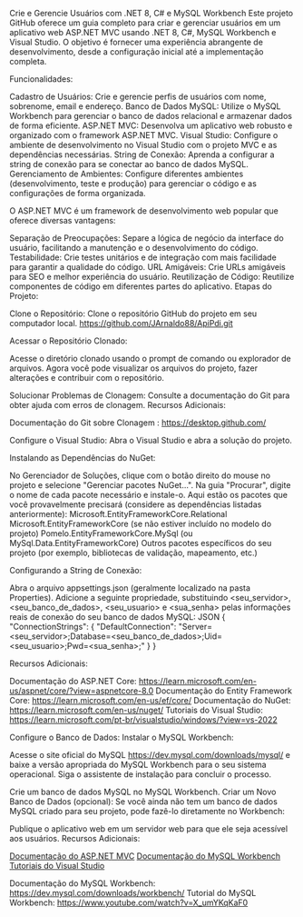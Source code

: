 Crie e Gerencie Usuários com .NET 8, C# e MySQL Workbench
Este projeto GitHub oferece um guia completo para criar e gerenciar usuários em um aplicativo web ASP.NET MVC usando .NET 8, C#, MySQL Workbench e Visual Studio. O objetivo é fornecer uma experiência abrangente de desenvolvimento, desde a configuração inicial até a implementação completa.

Funcionalidades:

Cadastro de Usuários: Crie e gerencie perfis de usuários com nome, sobrenome, email e endereço.
Banco de Dados MySQL: Utilize o MySQL Workbench para gerenciar o banco de dados relacional e armazenar dados de forma eficiente.
ASP.NET MVC: Desenvolva um aplicativo web robusto e organizado com o framework ASP.NET MVC.
Visual Studio: Configure o ambiente de desenvolvimento no Visual Studio com o projeto MVC e as dependências necessárias.
String de Conexão: Aprenda a configurar a string de conexão para se conectar ao banco de dados MySQL.
Gerenciamento de Ambientes: Configure diferentes ambientes (desenvolvimento, teste e produção) para gerenciar o código e as configurações de forma organizada.

O ASP.NET MVC é um framework de desenvolvimento web popular que oferece diversas vantagens:

Separação de Preocupações: Separe a lógica de negócio da interface do usuário, facilitando a manutenção e o desenvolvimento do código.
Testabilidade: Crie testes unitários e de integração com mais facilidade para garantir a qualidade do código.
URL Amigáveis: Crie URLs amigáveis para SEO e melhor experiência do usuário.
Reutilização de Código: Reutilize componentes de código em diferentes partes do aplicativo.
Etapas do Projeto:

Clone o Repositório: Clone o repositório GitHub do projeto em seu computador local.
https://github.com/JArnaldo88/ApiPdi.git

Acessar o Repositório Clonado:

Acesse o diretório clonado usando o prompt de comando ou explorador de arquivos.
Agora você pode visualizar os arquivos do projeto, fazer alterações e contribuir com o repositório.

Solucionar Problemas de Clonagem: Consulte a documentação do Git para obter ajuda com erros de clonagem.
Recursos Adicionais:

Documentação do Git sobre Clonagem : https://desktop.github.com/


Configure o Visual Studio:
Abra o Visual Studio e abra a solução do projeto.

Instalando as Dependências do NuGet:

No Gerenciador de Soluções, clique com o botão direito do mouse no projeto e selecione "Gerenciar pacotes NuGet...".
Na guia "Procurar", digite o nome de cada pacote necessário e instale-o. Aqui estão os pacotes que você provavelmente precisará (considere as dependências listadas anteriormente):
Microsoft.EntityFrameworkCore.Relational
Microsoft.EntityFrameworkCore (se não estiver incluído no modelo do projeto)
Pomelo.EntityFrameworkCore.MySql (ou MySql.Data.EntityFrameworkCore)
Outros pacotes específicos do seu projeto (por exemplo, bibliotecas de validação, mapeamento, etc.)

Configurando a String de Conexão:

Abra o arquivo appsettings.json (geralmente localizado na pasta Properties).
Adicione a seguinte propriedade, substituindo <seu_servidor>, <seu_banco_de_dados>, <seu_usuario> e <sua_senha> pelas informações reais de conexão do seu banco de dados MySQL:
JSON
{
  "ConnectionStrings": {
    "DefaultConnection": "Server=<seu_servidor>;Database=<seu_banco_de_dados>;Uid=<seu_usuario>;Pwd=<sua_senha>;"
  }
}

Recursos Adicionais:

Documentação do ASP.NET Core: https://learn.microsoft.com/en-us/aspnet/core/?view=aspnetcore-8.0
Documentação do Entity Framework Core: https://learn.microsoft.com/en-us/ef/core/
Documentação do NuGet: https://learn.microsoft.com/en-us/nuget/
Tutoriais do Visual Studio: https://learn.microsoft.com/pt-br/visualstudio/windows/?view=vs-2022


Configure o Banco de Dados:
Instalar o MySQL Workbench:

Acesse o site oficial do MySQL https://dev.mysql.com/downloads/mysql/ e baixe a versão apropriada do MySQL Workbench para o seu sistema operacional.
Siga o assistente de instalação para concluir o processo.

Crie um banco de dados MySQL no MySQL Workbench.
Criar um Novo Banco de Dados (opcional):
Se você ainda não tem um banco de dados MySQL criado para seu projeto, pode fazê-lo diretamente no Workbench:


Publique o aplicativo web em um servidor web para que ele seja acessível aos usuários.
Recursos Adicionais:

[Documentação do ASP.NET MVC](https://learn.microsoft.com/pt-br/aspnet/core/mvc/overview?view=aspnetcore-8.0)
[Documentação do MySQL Workbench](https://www.mysql.com/products/workbench/)
[Tutoriais do Visual Studio](https://learn.microsoft.com/pt-br/visualstudio/windows/?view=vs-2022&preserve-view=true)

Documentação do MySQL Workbench: https://dev.mysql.com/downloads/workbench/
Tutorial do MySQL Workbench: https://www.youtube.com/watch?v=X_umYKqKaF0
